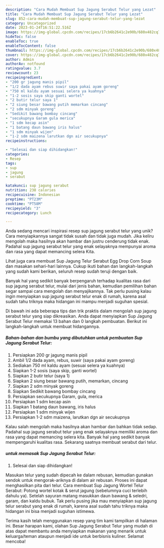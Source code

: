 ```yaml
---
description: "Cara Mudah Membuat Sup Jagung Serabut Telur yang Lezat"
title: "Cara Mudah Membuat Sup Jagung Serabut Telur yang Lezat"
slug: 852-cara-mudah-membuat-sup-jagung-serabut-telur-yang-lezat
category: Uncategorized
date: 2023-01-24T16:51:22.516Z
image: https://img-global.cpcdn.com/recipes/17cb6b2641c2e90b/680x482cq70/sup-jagung-serabut-telur-foto-resep-utama.jpg
hideToc: false
enableToc: true
enableTocContent: false
thumbnail: https://img-global.cpcdn.com/recipes/17cb6b2641c2e90b/680x482cq70/sup-jagung-serabut-telur-foto-resep-utama.jpg
cover: https://img-global.cpcdn.com/recipes/17cb6b2641c2e90b/680x482cq70/sup-jagung-serabut-telur-foto-resep-utama.jpg
author: Admin
authorAv: notfound
ratingvalue: 3.7
reviewcount: 23
recipeingredient:
- "200 gr jagung manis pipil"
- "1/2 dada ayam rebus suwir saya pakai ayam goreng"
- "750 ml kaldu ayam sesuai selera ya kuahnya"
- "1-2 sosis saya skip ganti wortel"
- "2 butir telur saya 1"
- "2 siung besar bawang putih memarkan cincang"
- "2 sdm minyak goreng"
- "Sedikit bawang bombay cincang"
- "secukupnya Garam gula merica"
- "1 sdm kecap asin"
- "1 batang daun bawang iris halus"
- "1 sdm minyak wijen"
- "1-2 sdm maizena larutkan dgn air secukupnya"
recipeinstructions:

- "Selesai dan siap dihidangkan!"
categories:
- Resep
tags:
- sup
- jagung
- serabut

katakunci: sup jagung serabut 
nutrition: 238 calories
recipecuisine: Indonesian
preptime: "PT23M"
cooktime: "PT58M"
recipeyield: "3"
recipecategory: Lunch

---
```





Anda sedang mencari inspirasi resep sup jagung serabut telur yang unik? Cara menyiapkannya sangat tidak susah dan tidak juga mudah. Jika keliru mengolah maka hasilnya akan hambar dan justru cenderung tidak enak. Padahal sup jagung serabut telur yang enak selayaknya mempunyai aroma dan rasa yang dapat memancing selera Kita.





Lihat juga cara membuat Sup Jagung Telur Serabut Egg Drop Corn Soup dan masakan sehari-hari lainnya. Cukup ikuti bahan dan langkah-langkah yang sudah kami berikan, seluruh resep sudah teruji dengan baik.

Banyak hal yang sedikit banyak berpengaruh terhadap kualitas rasa dari sup jagung serabut telur, mulai dari jenis bahan, kemudian pemilihan bahan segar sampai cara mengolah dan menyajikannya. Tak perlu pusing kalau ingin menyiapkan sup jagung serabut telur enak di rumah, karena asal sudah tahu triknya maka hidangan ini mampu menjadi suguhan spesial.






Di bawah ini ada beberapa tips dan trik praktis dalam mengolah sup jagung serabut telur yang siap dikreasikan. Anda dapat menyiapkan Sup Jagung Serabut Telur memakai 13 bahan dan 0 langkah pembuatan. Berikut ini langkah-langkah untuk membuat hidangannya.

<!--inarticleads1-->

##### Bahan-bahan dan bumbu yang dibutuhkan untuk pembuatan Sup Jagung Serabut Telur:

1. Persiapkan 200 gr jagung manis pipil
1. Ambil 1/2 dada ayam, rebus, suwir (saya pakai ayam goreng)
1. Sediakan 750 ml kaldu ayam (sesuai selera ya kuahnya)
1. Siapkan 1-2 sosis (saya skip, ganti wortel)
1. Siapkan 2 butir telur (saya 1)
1. Siapkan 2 siung besar bawang putih, memarkan, cincang
1. Siapkan 2 sdm minyak goreng
1. Siapkan Sedikit bawang bombay cincang
1. Persiapkan secukupnya Garam, gula, merica
1. Persiapkan 1 sdm kecap asin
1. Siapkan 1 batang daun bawang, iris halus
1. Persiapkan 1 sdm minyak wijen
1. Persiapkan 1-2 sdm maizena, larutkan dgn air secukupnya


Kalau salah mengolah maka hasilnya akan hambar dan bahkan tidak sedap. Padahal sup jagung serabut telur yang enak selayaknya memiliki aroma dan rasa yang dapat memancing selera kita. Banyak hal yang sedikit banyak mempengaruhi kualitas rasa. Sekarang saatnya membuat serabut dari telur. 

<!--inarticleads2-->

#####  untuk memasak Sup Jagung Serabut Telur:


1. Selesai dan siap dihidangkan!

Masukan telur yang sudah dipecah ke dalam rebusan, kemudian gunakan sendok untuk mengorak-ariknya di dalam air rebusan. Proses ini dapat menghasilkan pita dari telur. Cara membuat Sup Jagung Wortel Telur Serabut: Potong wortel kotak &amp; serut jagung (sebelumnya cuci terlebih dahulu ya). Setelah sayuran matang masukkan daun bawang &amp; seledri, garam, dan kaldu bubuk. Tak perlu pusing jika mau menyiapkan sup jagung telur serabut yang enak di rumah, karena asal sudah tahu triknya maka hidangan ini bisa menjadi suguhan istimewa. 

Terima kasih telah menggunakan resep yang tim kami tampilkan di halaman ini. Besar harapan kami, olahan Sup Jagung Serabut Telur yang mudah di atas dapat membantu anda menyiapkan makanan yang menarik untuk keluarga/teman ataupun menjadi ide untuk berbisnis kuliner. Selamat mencoba!
